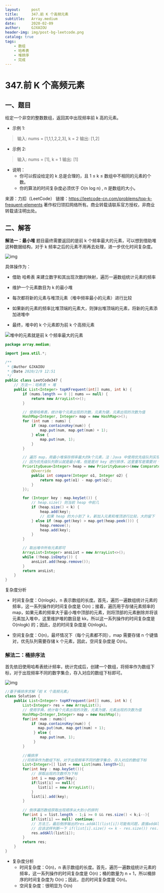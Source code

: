 ```yaml
---
layout:     post
title:      347.前 K 个高频元素
subtitle:   Array.medium
date:       2020-02-09
author:     GJXAIOU
header-img: img/post-bg-leetcode.png
catalog: true
tags:
    - 数组
	- 哈希表
	- 堆排序
	- 完成
---
```


# 347.前 K 个高频元素

## 一、题目

给定一个非空的整数数组，返回其中出现频率前 k 高的元素。

- 示例 1:

> 输入: nums = [1,1,1,2,2,3], k = 2
> 输出: [1,2]

- 示例 2:

> 输入: nums = [1], k = 1
> 输出: [1]

- 说明：
    - 你可以假设给定的 k 总是合理的，且 1 ≤ k ≤ 数组中不相同的元素的个数。
    - 你的算法的时间复杂度必须优于 O(n log n) , n 是数组的大小。

来源：力扣（LeetCode）
链接：https://leetcode-cn.com/problems/top-k-frequent-elements
著作权归领扣网络所有。商业转载请联系官方授权，非商业转载请注明出处。



## 二、解答

**解法一：最小堆**
题目最终需要返回的是前 k 个频率最大的元素，可以想到借助堆这种数据结构，对于 k 频率之后的元素不用再去处理，进一步优化时间复杂度。

![img](347.%E5%89%8DK%E4%B8%AA%E9%AB%98%E9%A2%91%E5%85%83%E7%B4%A0.resource/2b27b1db106a53abe239c5be8e49a800522ab2f6637940cb556bcfe1232ff333-file_1561712388055-1581227980796.jpg)

具体操作为：

- 借助 哈希表 来建立数字和其出现次数的映射，遍历一遍数组统计元素的频率

- 维护一个元素数目为 k 的最小堆

- 每次都将新的元素与堆顶元素（堆中频率最小的元素）进行比较

- 如果新的元素的频率比堆顶端的元素大，则弹出堆顶端的元素，将新的元素添加进堆中

- 最终，堆中的 k 个元素即为前 k 个高频元素

![堆中的元素就是前 k 个频率最大的元素](347.%E5%89%8DK%E4%B8%AA%E9%AB%98%E9%A2%91%E5%85%83%E7%B4%A0.resource/b548a3796066fa7072baa2b1e06e0d54641a7913d87c88c61d73b6b9ad0e90db-file_1561712388100.gif)

```java
package array.medium;

import java.util.*;

/**
 * @Author GJXAIOU
 * @Date 2020/2/9 12:51
 */
public class LeetCode347 {
    // 方法一：哈希表 + 堆
    public List<Integer> topKFrequent(int[] nums, int k) {
        if (nums.length == 0 || nums == null) {
            return new ArrayList<>();
        }

        // 使用哈希表，统计每个元素出现的次数，元素为键，元素出现的次数为值
        HashMap<Integer, Integer> map = new HashMap<>();
        for (int num : nums) {
            if (map.containsKey(num)) {
                map.put(num, map.get(num) + 1);
            } else {
                map.put(num, 1);
            }
        }

        // 遍历 map，用最小堆保存频率最大的k个元素，注：Java 中使用优先级队列实现堆
        // 因为优先级队列默认就是最小堆，但是是对 key 进行排序，这里重写是需要对 value 进行排序
        PriorityQueue<Integer> heap = new PriorityQueue<>(new Comparator<Integer>() {
            @Override
            public int compare(Integer o1, Integer o2) {
                return map.get(o1) - map.get(o2);
            }
        });

        for (Integer key : map.keySet()) {
            // heap.size() 则当前 heap 中前几
            if (heap.size() < k) {
                heap.add(key);
                // 如果 heap 的大小到了 k，新加入元素和堆顶进行比较，大的留下
            } else if (map.get(key) > map.get(heap.peek())) {
                heap.remove();
                heap.add(key);
            }
        }

        // 取出堆中所有元素即可
        ArrayList<Integer> ansList = new ArrayList<>();
        while (!heap.isEmpty()) {
            ansList.add(heap.remove());
        }
        return ansList;
    }
}

```



复杂度分析

- 时间复杂度：O(nlogk)，n 表示数组的长度。首先，遍历一遍数组统计元素的频率，这一系列操作的时间复杂度是 O(n)；接着，遍历用于存储元素频率的 map，如果元素的频率大于最小堆中顶部的元素，则将顶部的元素删除并将该元素加入堆中，这里维护堆的数目是 kk，所以这一系列操作的时间复杂度是 O(nlogk) 的；因此，总的时间复杂度是 O(nlog⁡k)。

- 空间复杂度：O(n)，最坏情况下（每个元素都不同），map 需要存储 n 个键值对，优先队列需要存储 k 个元素，因此，空间复杂度是 O(n)。



### 解法二：桶排序法

首先依旧使用哈希表统计频率，统计完成后，创建一个数组，将频率作为数组下标，对于出现频率不同的数字集合，存入对应的数组下标即可。

![img](347.%E5%89%8DK%E4%B8%AA%E9%AB%98%E9%A2%91%E5%85%83%E7%B4%A0.resource/ad27531bbe762c0cf408a1e80f6468800d3e4ee2d6318963276b9ed923dd2c54-file_1561712388097.jpg)

```java
//基于桶排序求解「前 K 个高频元素」
class Solution {
    public List<Integer> topKFrequent(int[] nums, int k) {
        List<Integer> res = new ArrayList();
        // 使用字典，统计每个元素出现的次数，元素为键，元素出现的次数为值
        HashMap<Integer,Integer> map = new HashMap();
        for(int num : nums){
            if (map.containsKey(num)) {
               map.put(num, map.get(num) + 1);
             } else {
                map.put(num, 1);
             }
        }
        
        //桶排序
        //将频率作为数组下标，对于出现频率不同的数字集合，存入对应的数组下标
        List<Integer>[] list = new List[nums.length+1];
        for(int key : map.keySet()){
            // 获取出现的次数作为下标
            int i = map.get(key);
            if(list[i] == null){
               list[i] = new ArrayList();
            } 
            list[i].add(key);
        }
        
        // 倒序遍历数组获取出现顺序从大到小的排列
        for(int i = list.length - 1;i >= 0 && res.size() < k;i--){
            if(list[i] == null) continue;
            // 方法三，最后倒序输出的res.addAll(list[i])可能有问题，直接addAll()可能导致最终输出的元素个数大于k。 比如： int nums[] = {4,1,-1,2,-1,2,3}; int k = 1; 实际期望输出[-1]，但使用方法三会输出[-1, 2]
            // 应该这样判断一下 if(list[i].size() <= k - res.size()) res.addAll(list[i]); else res.addAll(list[i].subList(0,k - res.size()));
            res.addAll(list[i]);
        }
        return res;
    }
}

```

- 复杂度分析
    - 时间复杂度：O(n)，n 表示数组的长度。首先，遍历一遍数组统计元素的频率，这一系列操作的时间复杂度是 O(n)；桶的数量为 n + 1，所以桶排序的时间复杂度为 O(n)；因此，总的时间复杂度是 O(n)。
    - 空间复杂度：很明显为 O(n)

